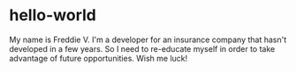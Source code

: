 # hello-world

My name is Freddie V. I'm a developer for an insurance company that hasn't developed in a few years. So I need to re-educate myself in order to take advantage of future opportunities. Wish me luck!
